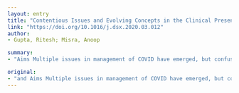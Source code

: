 ```yaml
---
layout: entry
title: "Contentious Issues and Evolving Concepts in the Clinical Presentation and Management of Patients with COVID-19 Infectionwith Reference to Use of Therapeutic and Other Drugs used in Co-morbid Diseases (Hypertension, Diabetes etc)"
link: "https://doi.org/10.1016/j.dsx.2020.03.012"
author:
- Gupta, Ritesh; Misra, Anoop

summary:
- "Aims Multiple issues in management of COVID have emerged, but confusion persists regarding rational interpretation. Methods This is a narrative review with Pubmed and Google Scholar search till 23 March 2020."

original:
- "and Aims Multiple issues in management of COVID have emerged, but confusion persists regarding rational interpretation. Aim of this brief review is to review these issues based on current literature. Methods This is a narrative review with Pubmed and Google Scholar search till 23 March 2020. Search terms were, COVID-19, treatment of coronavirus, COVID 19 and following terms; chloroquine, hydroxychloroquine, ibuprofen, ACE-inhibitors or angiotensin receptor blockers, cardiovascular disease, diarrhoea, liver, testis and gastrointestinal disease. Results We discuss evidence regarding role of chloroquine and hydroxychloroquine in treatment and prophylaxis, use of inhibitors of the renin angiotensin system, safety of ibuprofen, unusual clinical features like gastrointestinal symptoms and interpretation of tests for cardiac enzymes and biomarkers. Conclusions While our conclusions on management of COVID-19 patients with co-morbidities are based on current evidence, however, data is limited and there is immediate need for fast track research."
---
```


